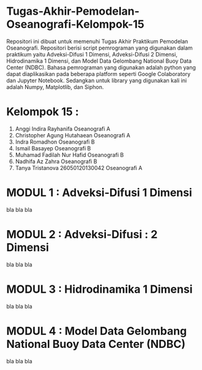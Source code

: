 # Tugas-Akhir-Pemodelan-Oseanografi-Kelompok-15
Repositori ini dibuat untuk memenuhi Tugas Akhir Praktikum Pemodelan Oseanografi. Repositori berisi script pemrograman yang digunakan dalam praktikum yaitu Adveksi-Difusi 1 Dimensi, Adveksi-Difusi 2 Dimensi, Hidrodinamika 1 Dimensi, dan  Model Data Gelombang National Buoy Data Center (NDBC). Bahasa pemrograman yang digunakan adalah python yang dapat diaplikasikan pada beberapa platform seperti Google Colaboratory dan Jupyter Notebook. Sedangkan untuk library yang digunakan kali ini adalah Numpy, Matplotlib, dan Siphon.
# Kelompok 15 :
1. Anggi Indira Rayhanifa Oseanografi A
2. Christopher Agung Hutahaean Oseanografi A
3. Indra Romadhon Oseanografi B
4. Ismail Basayep Oseanografi B
5. Muhamad Fadilah Nur Hafid Oseanografi B
6. Nadhifa Az Zahra Oseanografi B
7. Tanya Tristanova 26050120130042 Oseanografi A
# MODUL 1 : Adveksi-Difusi 1 Dimensi
bla bla bla
# MODUL 2 : Adveksi-Difusi : 2 Dimensi
bla bla bla
# MODUL 3 : Hidrodinamika 1 Dimensi
bla bla bla
# MODUL 4 : Model Data Gelombang National Buoy Data Center (NDBC)
bla bla bla
